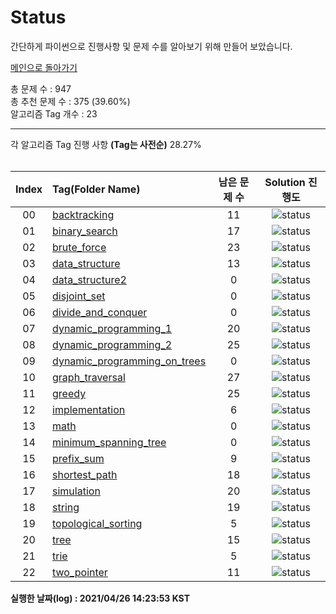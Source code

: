# Status

간단하게 파이썬으로 진행사항 및 문제 수를 알아보기 위해 만들어 보았습니다.


[메인으로 돌아가기](https://github.com/tony9402/baekjoon)



총 문제 수 : 947  
총 추천 문제 수 : 375 (39.60%)  
알고리즘 Tag 개수 : 23  


<hr>
각 알고리즘 Tag 진행 사항 <b>(Tag는 사전순)</b> 28.27% <br><br>

| Index | Tag(Folder Name) |   남은 문제 수   | Solution 진행도 |
| :--:  | :--------------- |   :----------:   | :------------:  |
| 00 |  [backtracking](./../../tree/main/backtracking) | 11 |![status](https://img.shields.io/badge/-59.26%25-31AE0F) |  
| 01 |  [binary_search](./../../tree/main/binary_search) | 17 |![status](https://img.shields.io/badge/-10.53%25-31AE0F) |  
| 02 |  [brute_force](./../../tree/main/brute_force) | 23 |![status](https://img.shields.io/badge/-23.33%25-31AE0F) |  
| 03 |  [data_structure](./../../tree/main/data_structure) | 13 |![status](https://img.shields.io/badge/-13.33%25-31AE0F) |  
| 04 |  [data_structure2](./../../tree/main/data_structure2) | 0 |![status](https://img.shields.io/badge/-100.00%25-0885CC) |  
| 05 |  [disjoint_set](./../../tree/main/disjoint_set) | 0 |![status](https://img.shields.io/badge/-100.00%25-0885CC) |  
| 06 |  [divide_and_conquer](./../../tree/main/divide_and_conquer) | 0 |![status](https://img.shields.io/badge/-100.00%25-0885CC) |  
| 07 |  [dynamic_programming_1](./../../tree/main/dynamic_programming_1) | 20 |![status](https://img.shields.io/badge/-20.00%25-31AE0F) |  
| 08 |  [dynamic_programming_2](./../../tree/main/dynamic_programming_2) | 25 |![status](https://img.shields.io/badge/-3.85%25-31AE0F) |  
| 09 |  [dynamic_programming_on_trees](./../../tree/main/dynamic_programming_on_trees) | 0 |![status](https://img.shields.io/badge/-100.00%25-0885CC) |  
| 10 |  [graph_traversal](./../../tree/main/graph_traversal) | 27 |![status](https://img.shields.io/badge/-3.57%25-31AE0F) |  
| 11 |  [greedy](./../../tree/main/greedy) | 25 |![status](https://img.shields.io/badge/-3.85%25-31AE0F) |  
| 12 |  [implementation](./../../tree/main/implementation) | 6 |![status](https://img.shields.io/badge/-73.91%25-31AE0F) |  
| 13 |  [math](./../../tree/main/math) | 0 |![status](https://img.shields.io/badge/-100.00%25-0885CC) |  
| 14 |  [minimum_spanning_tree](./../../tree/main/minimum_spanning_tree) | 0 |![status](https://img.shields.io/badge/-100.00%25-0885CC) |  
| 15 |  [prefix_sum](./../../tree/main/prefix_sum) | 9 |![status](https://img.shields.io/badge/-10.00%25-31AE0F) |  
| 16 |  [shortest_path](./../../tree/main/shortest_path) | 18 |![status](https://img.shields.io/badge/-0.00%25-DFFD26) |  
| 17 |  [simulation](./../../tree/main/simulation) | 20 |![status](https://img.shields.io/badge/-23.08%25-31AE0F) |  
| 18 |  [string](./../../tree/main/string) | 19 |![status](https://img.shields.io/badge/-0.00%25-DFFD26) |  
| 19 |  [topological_sorting](./../../tree/main/topological_sorting) | 5 |![status](https://img.shields.io/badge/-0.00%25-DFFD26) |  
| 20 |  [tree](./../../tree/main/tree) | 15 |![status](https://img.shields.io/badge/-0.00%25-DFFD26) |  
| 21 |  [trie](./../../tree/main/trie) | 5 |![status](https://img.shields.io/badge/-0.00%25-DFFD26) |  
| 22 |  [two_pointer](./../../tree/main/two_pointer) | 11 |![status](https://img.shields.io/badge/-0.00%25-DFFD26) |  


**실행한 날짜(log) : 2021/04/26 14:23:53 KST**

